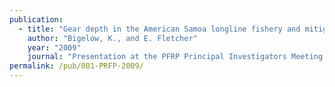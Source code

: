 ```yaml
---
publication:
  - title: "Gear depth in the American Samoa longline fishery and mitigation to minimize turtle interactions with corresponding effects on fish catches."
    author: "Bigelow, K., and E. Fletcher"
    year: "2009"
    journal: "Presentation at the PFRP Principal Investigators Meeting, Nov 19-20, 2009, Honolulu, HI."
permalink: /pub/001-PRFP-2009/
---
```

